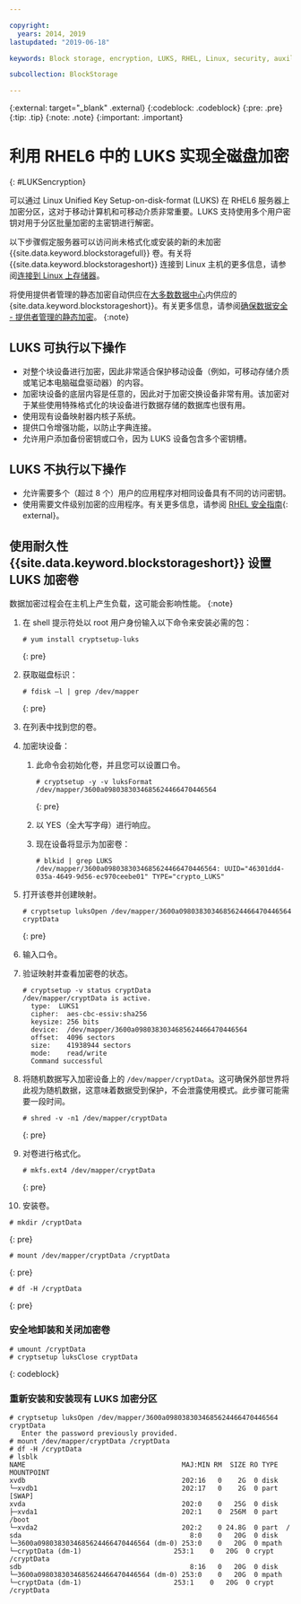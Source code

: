 ```yaml
---

copyright:
  years: 2014, 2019
lastupdated: "2019-06-18"

keywords: Block storage, encryption, LUKS, RHEL, Linux, security, auxiliary storage

subcollection: BlockStorage

---
```

{:external: target="_blank" .external}
{:codeblock: .codeblock}
{:pre: .pre}
{:tip: .tip}
{:note: .note}
{:important: .important}

# 利用 RHEL6 中的 LUKS 实现全磁盘加密
{: #LUKSencryption}

可以通过 Linux Unified Key Setup-on-disk-format (LUKS) 在 RHEL6 服务器上加密分区，这对于移动计算机和可移动介质非常重要。LUKS 支持使用多个用户密钥对用于分区批量加密的主密钥进行解密。

以下步骤假定服务器可以访问尚未格式化或安装的新的未加密 {{site.data.keyword.blockstoragefull}} 卷。有关将 {{site.data.keyword.blockstorageshort}} 连接到 Linux 主机的更多信息，请参阅[连接到 Linux 上存储器](/docs/infrastructure/BlockStorage?topic=BlockStorage-mountingLinux)。

将使用提供者管理的静态加密自动供应在[大多数数据中心](/docs/infrastructure/BlockStorage?topic=BlockStorage-selectDC)内供应的 {site.data.keyword.blockstorageshort}}。有关更多信息，请参阅[确保数据安全 - 提供者管理的静态加密](/docs/infrastructure/BlockStorage?topic=BlockStorage-encryption)。
{:note}

## LUKS 可执行以下操作

- 对整个块设备进行加密，因此非常适合保护移动设备（例如，可移动存储介质或笔记本电脑磁盘驱动器）的内容。
- 加密块设备的底层内容是任意的，因此对于加密交换设备非常有用。该加密对于某些使用特殊格式化的块设备进行数据存储的数据库也很有用。
- 使用现有设备映射器内核子系统。
- 提供口令增强功能，以防止字典连接。
- 允许用户添加备份密钥或口令，因为 LUKS 设备包含多个密钥槽。


## LUKS 不执行以下操作

- 允许需要多个（超过 8 个）用户的应用程序对相同设备具有不同的访问密钥。
- 使用需要文件级别加密的应用程序。有关更多信息，请参阅 [RHEL 安全指南](https://access.redhat.com/documentation/en-US/Red_Hat_Enterprise_Linux/7/html/Security_Guide/sec-Encryption.html){: external}。

## 使用耐久性 {{site.data.keyword.blockstorageshort}} 设置 LUKS 加密卷

数据加密过程会在主机上产生负载，这可能会影响性能。
{:note}

1. 在 shell 提示符处以 root 用户身份输入以下命令来安装必需的包：<br/>
   ```
   # yum install cryptsetup-luks
   ```
   {: pre}
2. 获取磁盘标识：<br/>
   ```
   # fdisk –l | grep /dev/mapper
   ```
   {: pre}
3. 在列表中找到您的卷。
4. 加密块设备：

   1. 此命令会初始化卷，并且您可以设置口令。<br/>

      ```
      # cryptsetup -y -v luksFormat /dev/mapper/3600a0980383034685624466470446564
      ```
      {: pre}

   2. 以 YES（全大写字母）进行响应。

   3. 现在设备将显示为加密卷：

      ```
      # blkid | grep LUKS
      /dev/mapper/3600a0980383034685624466470446564: UUID="46301dd4-035a-4649-9d56-ec970ceebe01" TYPE="crypto_LUKS"
      ```

5. 打开该卷并创建映射。<br/>
   ```
   # cryptsetup luksOpen /dev/mapper/3600a0980383034685624466470446564 cryptData
   ```
   {: pre}
6. 输入口令。
7. 验证映射并查看加密卷的状态。<br/>
   ```
   # cryptsetup -v status cryptData
   /dev/mapper/cryptData is active.
     type:  LUKS1
     cipher:  aes-cbc-essiv:sha256
     keysize: 256 bits
     device:  /dev/mapper/3600a0980383034685624466470446564
     offset:  4096 sectors
     size:    41938944 sectors
     mode:    read/write
     Command successful
   ```
8. 将随机数据写入加密设备上的 `/dev/mapper/cryptData`。这可确保外部世界将此视为随机数据，这意味着数据受到保护，不会泄露使用模式。此步骤可能需要一段时间。<br/>
    ```
    # shred -v -n1 /dev/mapper/cryptData
    ```
    {: pre}
9. 对卷进行格式化。<br/>
   ```
   # mkfs.ext4 /dev/mapper/cryptData
   ```
   {: pre}
10. 安装卷。<br/>
   ```
   # mkdir /cryptData
   ```
   {: pre}
   ```
   # mount /dev/mapper/cryptData /cryptData
   ```
   {: pre}
   ```
   # df -H /cryptData
   ```
   {: pre}

### 安全地卸装和关闭加密卷
   ```
   # umount /cryptData
   # cryptsetup luksClose cryptData
   ```
   {: codeblock}

### 重新安装和安装现有 LUKS 加密分区
   ```
   # cryptsetup luksOpen /dev/mapper/3600a0980383034685624466470446564 cryptData
      Enter the password previously provided.
   # mount /dev/mapper/cryptData /cryptData
   # df -H /cryptData
   # lsblk
   NAME                                       MAJ:MIN RM  SIZE RO TYPE  MOUNTPOINT
   xvdb                                       202:16   0    2G  0 disk
   └─xvdb1                                    202:17   0    2G  0 part  [SWAP]
   xvda                                       202:0    0   25G  0 disk
   ├─xvda1                                    202:1    0  256M  0 part  /boot
   └─xvda2                                    202:2    0 24.8G  0 part  /
   sda                                          8:0    0   20G  0 disk
   └─3600a0980383034685624466470446564 (dm-0) 253:0    0   20G  0 mpath
   └─cryptData (dm-1)                       253:1    0   20G  0 crypt /cryptData
   sdb                                          8:16   0   20G  0 disk
   └─3600a0980383034685624466470446564 (dm-0) 253:0    0   20G  0 mpath
   └─cryptData (dm-1)                       253:1    0   20G  0 crypt /cryptData
   ```
